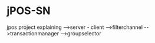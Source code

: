 # jPOS-SN
jpos project explaining 
-->server - client 
-->filterchannel
-->transactionmanager
-->groupselector
